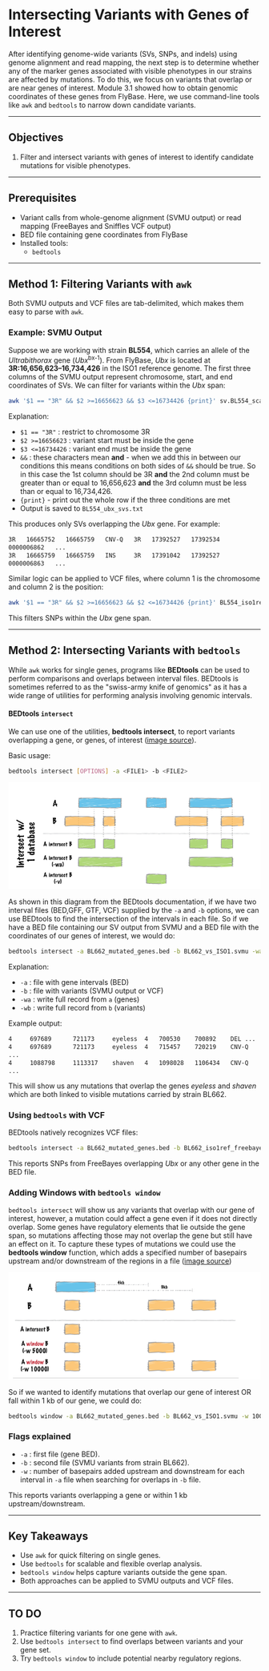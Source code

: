 # Intersecting Variants with Genes of Interest

After identifying genome-wide variants (SVs, SNPs, and indels) using genome alignment and read mapping, the next step is to determine whether any of the marker genes associated with visible phenotypes in our strains are affected by mutations. To do this, we focus on variants that overlap or are near genes of interest. Module 3.1 showed how to obtain genomic coordinates of these genes from FlyBase. Here, we use command-line tools like `awk` and `bedtools` to narrow down candidate variants.

---

## Objectives
1. Filter and intersect variants with genes of interest to identify candidate mutations for visible phenotypes.

---

## Prerequisites
- Variant calls from whole-genome alignment (SVMU output) or read mapping (FreeBayes and Sniffles VCF output)
- BED file containing gene coordinates from FlyBase
- Installed tools:  
  - `bedtools`

---

## Method 1: Filtering Variants with `awk`

Both SVMU outputs and VCF files are tab-delimited, which makes them easy to parse with `awk`.

### Example: SVMU Output
Suppose we are working with strain **BL554**, which carries an allele of the *Ultrabithorax* gene (*Ubx*<sup>bx-1</sup>). From FlyBase, *Ubx* is located at **3R:16,656,623–16,734,426** in the ISO1 reference genome. The first three columns of the SVMU output represent chromosome, start, and end coordinates of SVs. We can filter for variants within the *Ubx* span:

```bash
awk '$1 == "3R" && $2 >=16656623 && $3 <=16734426 {print}' sv.BL554_scaffs_iso1ref.txt > BL554_ubx_svs.txt
```

Explanation:
- `$1 == "3R"` : restrict to chromosome 3R
- `$2 >=16656623` : variant start must be inside the gene
- `$3 <=16734426` : variant end must be inside the gene
- `&&` : these characters mean **and** - when we add this in between our conditions this means conditions on both sides of `&&` should be true. So in this case the 1st column should be 3R **and** the 2nd column must be greater than or equal to 16,656,623 **and** the 3rd column must be less than or equal to 16,734,426.
- `{print}` - print out the whole row if the three conditions are met
- Output is saved to `BL554_ubx_svs.txt`

This produces only SVs overlapping the *Ubx* gene. For example:

```
3R   16665752   16665759   CNV-Q   3R   17392527   17392534   0000006862   ...
3R   16665759   16665759   INS     3R   17391042   17392527   0000006863   ...
```

Similar logic can be applied to VCF files, where column 1 is the chromosome and column 2 is the position:

```bash
awk '$1 == "3R" && $2 >=16656623 && $2 <=16734426 {print}' BL554_iso1ref_freebayes.vcf > BL554_ubx_snps.txt
```

This filters SNPs within the *Ubx* gene span.

---

## Method 2: Intersecting Variants with `bedtools`

While `awk` works for single genes, programs like **BEDtools** can be used to perform comparisons and overlaps between interval files. BEDtools is sometimes referred to as the "swiss-army knife of genomics" as it has a wide range of utilities for performing analysis involving genomic intervals.

#### BEDtools `intersect`

We can use one of the utilities, **bedtools intersect**, to report variants overlapping a gene, or genes, of interest ([image source](https://bedtools.readthedocs.io/en/latest/content/tools/intersect.html)).

Basic usage:

```bash
bedtools intersect [OPTIONS] -a <FILE1> -b <FILE2> 
```

![BEDtools_intersect](../images/Bedtools_intersect.png)


As shown in this diagram from the BEDtools documentation, if we have two interval files (BED,GFF, GTF, VCF) supplied by the `-a` and `-b` options, we can use BEDtools to find the intersection of the intervals in each file. So if we have a BED file containing our SV output from SVMU and a BED file with the coordinates of our genes of interest, we would do:

```bash
bedtools intersect -a BL662_mutated_genes.bed -b BL662_vs_ISO1.svmu -wa -wb > BL662_mutated_genes_SVMU_overlap.txt
```

Explanation:
- `-a` : file with gene intervals (BED)
- `-b` : file with variants (SVMU output or VCF)
- `-wa` : write full record from `a` (genes)
- `-wb` : write full record from `b` (variants)

Example output:
```
4     697689      721173     eyeless  4   700530    700892    DEL ...
4     697689      721173     eyeless  4   715457    720219    CNV-Q ...
4     1088798     1113317    shaven   4   1098028   1106434   CNV-Q ...
```
This will show us any mutations that overlap the genes *eyeless* and *shaven* which are both linked to visible mutations carried by strain BL662.


### Using `bedtools` with VCF
BEDtools natively recognizes VCF files:
```bash
bedtools intersect -a BL662_mutated_genes.bed -b BL662_iso1ref_freebayes.vcf -wa -wb > BL662_mutated_genes_freebayes_overlap.txt
```
This reports SNPs from FreeBayes overlapping *Ubx* or any other gene in the BED file.

### Adding Windows with `bedtools window`

`bedtools intersect` will show us any variants that overlap with our gene of interest, however, a mutation could affect a gene even if it does not directly overlap. Some genes have regulatory elements that lie outside the gene span, so mutations affecting those may not overlap the gene but still have an effect on it. To capture these types of mutations we could use the **bedtools window** function, which adds a specified number of basepairs upstream and/or downstream of the regions in a file ([image source](https://bedtools.readthedocs.io/en/latest/content/tools/window.html))


![BEDtools_window](../images/BEDtools_window.png)

So if we wanted to identify mutations that overlap our gene of interest OR fall within 1 kb of our gene, we could do:

```bash
bedtools window -a BL662_mutated_genes.bed -b BL662_vs_ISO1.svmu -w 1000  > BL662_sv_gene_overlaps_1kbwindow.txt

```
### Flags explained
- `-a` : first file (gene BED).  
- `-b` : second file (SVMU variants from strain BL662). 
- `-w` : number of basepairs added upstream and downstream for each interval in `-a` file when searching for overlaps in `-b` file.  


This reports variants overlapping a gene or within 1 kb upstream/downstream.

---

## Key Takeaways
- Use `awk` for quick filtering on single genes.
- Use `bedtools` for scalable and flexible overlap analysis.
- `bedtools window` helps capture variants outside the gene span.
- Both approaches can be applied to SVMU outputs and VCF files.

---

## TO DO
1. Practice filtering variants for one gene with `awk`.
2. Use `bedtools intersect` to find overlaps between variants and your gene set.
3. Try `bedtools window` to include potential nearby regulatory regions.


